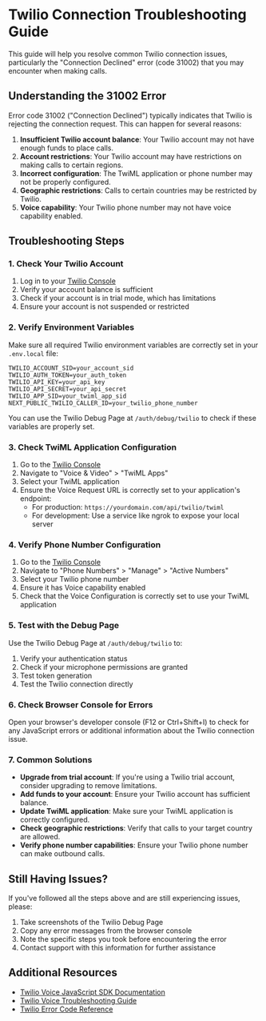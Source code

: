 # Twilio Connection Troubleshooting Guide

This guide will help you resolve common Twilio connection issues, particularly the "Connection Declined" error (code 31002) that you may encounter when making calls.

## Understanding the 31002 Error

Error code 31002 ("Connection Declined") typically indicates that Twilio is rejecting the connection request. This can happen for several reasons:

1. **Insufficient Twilio account balance**: Your Twilio account may not have enough funds to place calls.
2. **Account restrictions**: Your Twilio account may have restrictions on making calls to certain regions.
3. **Incorrect configuration**: The TwiML application or phone number may not be properly configured.
4. **Geographic restrictions**: Calls to certain countries may be restricted by Twilio.
5. **Voice capability**: Your Twilio phone number may not have voice capability enabled.

## Troubleshooting Steps

### 1. Check Your Twilio Account

1. Log in to your [Twilio Console](https://www.twilio.com/console)
2. Verify your account balance is sufficient
3. Check if your account is in trial mode, which has limitations
4. Ensure your account is not suspended or restricted

### 2. Verify Environment Variables

Make sure all required Twilio environment variables are correctly set in your `.env.local` file:

```
TWILIO_ACCOUNT_SID=your_account_sid
TWILIO_AUTH_TOKEN=your_auth_token
TWILIO_API_KEY=your_api_key
TWILIO_API_SECRET=your_api_secret
TWILIO_APP_SID=your_twiml_app_sid
NEXT_PUBLIC_TWILIO_CALLER_ID=your_twilio_phone_number
```

You can use the Twilio Debug Page at `/auth/debug/twilio` to check if these variables are properly set.

### 3. Check TwiML Application Configuration

1. Go to the [Twilio Console](https://www.twilio.com/console)
2. Navigate to "Voice & Video" > "TwiML Apps"
3. Select your TwiML application
4. Ensure the Voice Request URL is correctly set to your application's endpoint:
   - For production: `https://yourdomain.com/api/twilio/twiml`
   - For development: Use a service like ngrok to expose your local server

### 4. Verify Phone Number Configuration

1. Go to the [Twilio Console](https://www.twilio.com/console)
2. Navigate to "Phone Numbers" > "Manage" > "Active Numbers"
3. Select your Twilio phone number
4. Ensure it has Voice capability enabled
5. Check that the Voice Configuration is correctly set to use your TwiML application

### 5. Test with the Debug Page

Use the Twilio Debug Page at `/auth/debug/twilio` to:

1. Verify your authentication status
2. Check if your microphone permissions are granted
3. Test token generation
4. Test the Twilio connection directly

### 6. Check Browser Console for Errors

Open your browser's developer console (F12 or Ctrl+Shift+I) to check for any JavaScript errors or additional information about the Twilio connection issue.

### 7. Common Solutions

- **Upgrade from trial account**: If you're using a Twilio trial account, consider upgrading to remove limitations.
- **Add funds to your account**: Ensure your Twilio account has sufficient balance.
- **Update TwiML application**: Make sure your TwiML application is correctly configured.
- **Check geographic restrictions**: Verify that calls to your target country are allowed.
- **Verify phone number capabilities**: Ensure your Twilio phone number can make outbound calls.

## Still Having Issues?

If you've followed all the steps above and are still experiencing issues, please:

1. Take screenshots of the Twilio Debug Page
2. Copy any error messages from the browser console
3. Note the specific steps you took before encountering the error
4. Contact support with this information for further assistance

## Additional Resources

- [Twilio Voice JavaScript SDK Documentation](https://www.twilio.com/docs/voice/client/javascript)
- [Twilio Voice Troubleshooting Guide](https://www.twilio.com/docs/voice/troubleshooting)
- [Twilio Error Code Reference](https://www.twilio.com/docs/api/errors)
